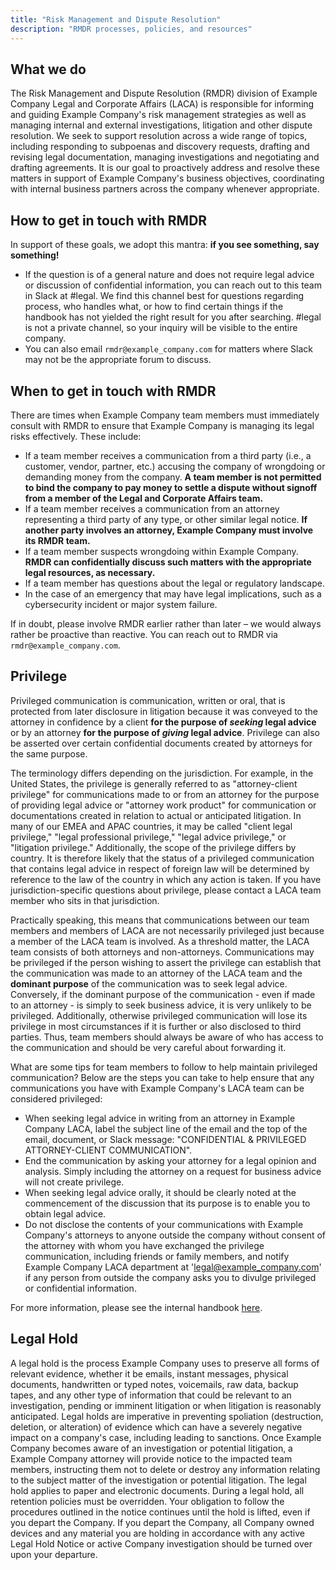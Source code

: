 ```yaml
---
title: "Risk Management and Dispute Resolution"
description: "RMDR processes, policies, and resources"
---
```


## What we do

The Risk Management and Dispute Resolution (RMDR) division of Example Company Legal and Corporate Affairs (LACA) is responsible for informing and guiding Example Company's risk management strategies as well as managing internal and external investigations, litigation and other dispute resolution. We seek to support resolution across a wide range of topics, including responding to subpoenas and discovery requests, drafting and revising legal documentation, managing investigations and negotiating and drafting agreements. It is our goal to proactively address and resolve these matters in support of Example Company's business objectives, coordinating with internal business partners across the company whenever appropriate.

## How to get in touch with RMDR

In support of these goals, we adopt this mantra: **if you see something, say something!**

- If the question is of a general nature and does not require legal advice or discussion of confidential information, you can reach out to this team in Slack at #legal. We find this channel best for questions regarding process, who handles what, or how to find certain things if the handbook has not yielded the right result for you after searching. #legal is not a private channel, so your inquiry will be visible to the entire company.
- You can also email `rmdr@example_company.com` for matters where Slack may not be the appropriate forum to discuss.

## When to get in touch with RMDR

There are times when Example Company team members must immediately consult with RMDR to ensure that Example Company is managing its legal risks effectively. These include:

- If a team member receives a communication from a third party (i.e., a customer, vendor, partner, etc.) accusing the company of wrongdoing or demanding money from the company. **A team member is not permitted to bind the company to pay money to settle a dispute without signoff from a member of the Legal and Corporate Affairs team.**
- If a team member receives a communication from an attorney representing a third party of any type, or other similar legal notice. **If another party involves an attorney, Example Company must involve its RMDR team.**
- If a team member suspects wrongdoing within Example Company. **RMDR can confidentially discuss such matters with the appropriate legal resources, as necessary.**
- If a team member has questions about the legal or regulatory landscape.
- In the case of an emergency that may have legal implications, such as a cybersecurity incident or major system failure.

If in doubt, please involve RMDR earlier rather than later – we would always rather be proactive than reactive. You can reach out to RMDR via `rmdr@example_company.com`.

## Privilege

Privileged communication is communication, written or oral, that is protected from later disclosure in litigation because it was conveyed to the attorney in confidence by a client **for the purpose of *seeking* legal advice** or by an attorney **for the purpose of *giving* legal advice**. Privilege can also be asserted over certain confidential documents created by attorneys for the same purpose.

The terminology differs depending on the jurisdiction. For example, in the United States, the privilege is generally referred to as "attorney-client privilege" for communications made to or from an attorney for the purpose of providing legal advice or "attorney work product" for communication or documentations created in relation to actual or anticipated litigation. In many of our EMEA and APAC countries, it may be called "client legal privilege," "legal professional privilege," "legal advice privilege," or "litigation privilege." Additionally, the scope of the privilege differs by country. It is therefore likely that the status of a privileged communication that contains legal advice in respect of foreign law will be determined by reference to the law of the country in which any action is taken.  If you have jurisdiction-specific questions about privilege, please contact a LACA team member who sits in that jurisdiction.

Practically speaking, this means that communications between our team members and members of LACA are not necessarily privileged just because a member of the LACA team is involved. As a threshold matter, the LACA team consists of both attorneys and non-attorneys. Communications may be privileged if the person wishing to assert the privilege can establish that the communication was made to an attorney of the LACA team and the **dominant purpose** of the communication was to seek legal advice. Conversely, if the dominant purpose of the communication - even if made to an attorney - is simply to seek business advice, it is very unlikely to be privileged. Additionally, otherwise privileged communication will lose its privilege in most circumstances if it is further or also disclosed to third parties. Thus, team members should always be aware of who has access to the communication and should be very careful about forwarding it.

What are some tips for team members to follow to help maintain privileged communication? Below are the steps you can take to help ensure that any communications you have with Example Company's LACA team can be considered privileged:

- When seeking legal advice in writing from an attorney in Example Company LACA, label the subject line of the email and the top of the email, document, or Slack message: "CONFIDENTIAL & PRIVILEGED ATTORNEY-CLIENT COMMUNICATION".
- End the communication by asking your attorney for a legal opinion and analysis. Simply including the attorney on a request for business advice will not create privilege.
- When seeking legal advice orally, it should be clearly noted at the commencement of the discussion that its purpose is to enable you to obtain legal advice.
- Do not disclose the contents of your communications with Example Company's attorneys to anyone outside the company without consent of the attorney with whom you have exchanged the privilege communication, including friends or family members, and notify Example Company LACA department at 'legal@example_company.com' if any person from outside the company asks you to divulge privileged or confidential information.

For more information, please see the internal handbook [here](https://internal.example_company.com/handbook/legal-and-corporate-affairs/legal-and-compliance/#privileged-communication).

## Legal Hold

A legal hold is the process Example Company uses to preserve all forms of relevant evidence, whether it be emails, instant messages, physical documents, handwritten or typed notes, voicemails, raw data, backup tapes, and any other type of information that could be relevant to an investigation, pending or imminent litigation or when litigation is reasonably anticipated. Legal holds are imperative in preventing spoliation (destruction, deletion, or alteration) of evidence which can have a severely negative impact on a company's case, including leading to sanctions. Once Example Company becomes aware of an investigation or potential litigation, a Example Company attorney will provide notice to the impacted team members, instructing them not to delete or destroy any information relating to the subject matter of the investigation or potential litigation. The legal hold applies to paper and electronic documents. During a legal hold, all retention policies must be overridden. Your obligation to follow the procedures outlined in the notice continues until the hold is lifted, even if you depart the Company. If you depart the Company, all Company owned devices and any material you are holding in accordance with any active Legal Hold Notice or active Company investigation should be turned over upon your departure.
